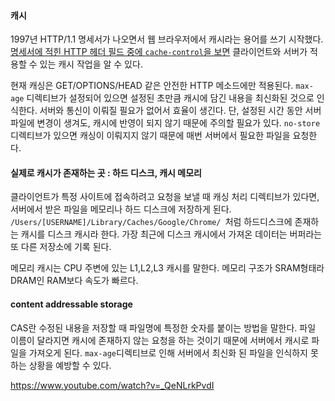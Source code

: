 #### 캐시

1997년 HTTP/1.1 명세서가 나오면서 웹 브라우저에서 캐시라는 용어를 쓰기 시작했다. [명세서에 적힌 HTTP 헤더 필드 중에 `cache-control`을 보면](https://developer.mozilla.org/ko/docs/Web/HTTP/Headers/Cache-Control) 클라이언트와 서버가 적용할 수 있는 캐시 작업을 알 수 있다. 

현재 캐싱은 GET/OPTIONS/HEAD 같은 안전한 HTTP 메소드에만 적용된다. `max-age` 디렉티브가 설정되어 있으면 설정된 초만큼 캐시에 담긴 내용을 최신화된 것으로 인식한다. 서버와 통신이 이뤄질 필요가 없어서 효율이 생긴다. 단, 설정된 시간 동안 서버 파일에 변경이 생겨도, 캐시에 반영이 되지 않기 때문에 주의할 필요가 있다. `no-store` 디렉티브가 있으면 캐싱이 이뤄지지 않기 때문에 매번 서버에서 필요한 파일을 요청한다.


#### 실제로 캐시가 존재하는 곳 : 하드 디스크, 캐시 메모리

클라이언트가 특정 사이트에 접속하려고 요청을 보낼 때 캐싱 처리 디렉티브가 있다면, 서버에서 받은 파일을 메모리나 하드 디스크에 저장하게 된다. `/Users/[USERNAME]/Library/Caches/Google/Chrome/ `처럼 하드디스크에 존재하는 캐시를 디스크 캐시라 한다. 가장 최근에 디스크 캐시에서 가져온 데이터는 버퍼라는 또 다른 저장소에 기록 된다. 

메모리 캐시는 CPU 주변에 있는 L1,L2,L3 캐시를 말한다. 메모리 구조가 SRAM형태라 DRAM인 RAM보다 속도가 빠르다.

#### content addressable storage
CAS란 수정된 내용을 저장할 때 파일명에 특정한 숫자를 붙이는 방법을 말한다. 파일 이름이 달라지면 캐시에 존재하지 않는 요청을 하는 것이기 때문에 서버에서 캐시로 파일을 가져오게 된다. `max-age`디렉티브로 인해 서버에서 최신화 된 파일을 인식하지 못하는 상황을 예방할 수 있다.


https://www.youtube.com/watch?v=_QeNLrkPvdI